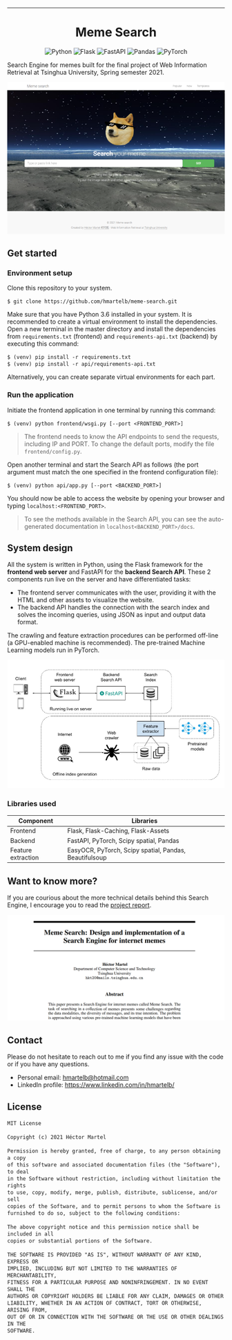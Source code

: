 ______________________________________________________________________

<div align="center">

# Meme Search

![Python](https://img.shields.io/badge/python-3670A0?style=for-the-badge&logo=python&logoColor=ffdd54)
![Flask](https://img.shields.io/badge/flask-%23000.svg?style=for-the-badge&logo=flask&logoColor=white)
![FastAPI](https://img.shields.io/badge/FastAPI-005571?style=for-the-badge&logo=fastapi)
![Pandas](https://img.shields.io/badge/pandas-%23150458.svg?style=for-the-badge&logo=pandas&logoColor=white)
![PyTorch](https://img.shields.io/badge/PyTorch-%23EE4C2C.svg?style=for-the-badge&logo=PyTorch&logoColor=white)


<!-- [![Project report](https://img.shields.io/badge/Project_report-Read-00ff00.svg)](docs/MemeSearch_HectorMartel.pdf) -->

<!-- <a href="https://pytorch.org/get-started/locally/"><img alt="PyTorch" src="https://img.shields.io/badge/PyTorch-ee4c2c?logo=pytorch&logoColor=white"></a> -->
</div>


Search Engine for memes built for the final project of Web Information Retrieval at Tsinghua University, Spring semester 2021.

![Meme search - homepage](docs/img/homepage.png)

## Get started

### Environment setup
Clone this repository to your system.

```
$ git clone https://github.com/hmartelb/meme-search.git
```

Make sure that you have Python 3.6 installed in your system. It is recommended to create a virtual environment to install the dependencies. Open a new terminal in the master directory and install the dependencies from ``requirements.txt`` (frontend) and ``requirements-api.txt`` (backend) by executing this command:

```
$ (venv) pip install -r requirements.txt
$ (venv) pip install -r api/requirements-api.txt
````

Alternatively, you can create separate virtual environments for each part. 

### Run the application

Initiate the frontend application in one terminal by running this command:
```
$ (venv) python frontend/wsgi.py [--port <FRONTEND_PORT>]
````
>The frontend needs to know the API endpoints to send the requests, including IP and PORT. To change the default ports, modify the file ``frontend/config.py``.

Open another terminal and start the Search API as follows (the port argument must match the one specified in the frontend configuration file):

```
$ (venv) python api/app.py [--port <BACKEND_PORT>]
````

You should now be able to access the website by opening your browser and typing ``localhost:<FRONTEND_PORT>``. 

> To see the methods available in the Search API, you can see the auto-generated documentation in ``localhost<BACKEND_PORT>/docs``.

## System design

All the system is written in Python, using the Flask framework for the **frontend
web server** and FastAPI for the **backend Search API**. These 2 components run live on the server and have differentiated tasks: 

* The frontend server communicates with the user, providing it with the HTML and other assets to visualize the website. 
* The backend API handles the connection with the search index and solves the incoming queries, using JSON as input and output data format. 

The crawling and feature extraction procedures can be performed off-line (a GPU-enabled machine is recommended). The pre-trained Machine Learning models run in PyTorch.

![Meme search - system design](docs/img/system_design.jpg)

### Libraries used

Component           | Libraries 
---                 | --- 
Frontend            | Flask, Flask-Caching, Flask-Assets
Backend             | FastAPI, PyTorch, Scipy spatial, Pandas
Feature extraction  | EasyOCR, PyTorch, Scipy spatial, Pandas, Beautifulsoup

## Want to know more?

If you are courious about the more technical details behind this Search Engine, I encourage you to read the [project report](docs/MemeSearch_HectorMartel.pdf). 

<p align="center">
    <a href="docs/MemeSearch_HectorMartel.pdf" target="_blank">
        <img src="docs/img/paper.png">
    </a>
</p>

## Contact

Please do not hesitate to reach out to me if you find any issue with the code or if you have any questions. 
* Personal email: hmartelb@hotmail.com
* LinkedIn profile: https://www.linkedin.com/in/hmartelb/

## License

```
MIT License

Copyright (c) 2021 Héctor Martel

Permission is hereby granted, free of charge, to any person obtaining a copy
of this software and associated documentation files (the "Software"), to deal
in the Software without restriction, including without limitation the rights
to use, copy, modify, merge, publish, distribute, sublicense, and/or sell
copies of the Software, and to permit persons to whom the Software is
furnished to do so, subject to the following conditions:

The above copyright notice and this permission notice shall be included in all
copies or substantial portions of the Software.

THE SOFTWARE IS PROVIDED "AS IS", WITHOUT WARRANTY OF ANY KIND, EXPRESS OR
IMPLIED, INCLUDING BUT NOT LIMITED TO THE WARRANTIES OF MERCHANTABILITY,
FITNESS FOR A PARTICULAR PURPOSE AND NONINFRINGEMENT. IN NO EVENT SHALL THE
AUTHORS OR COPYRIGHT HOLDERS BE LIABLE FOR ANY CLAIM, DAMAGES OR OTHER
LIABILITY, WHETHER IN AN ACTION OF CONTRACT, TORT OR OTHERWISE, ARISING FROM,
OUT OF OR IN CONNECTION WITH THE SOFTWARE OR THE USE OR OTHER DEALINGS IN THE
SOFTWARE.
```
